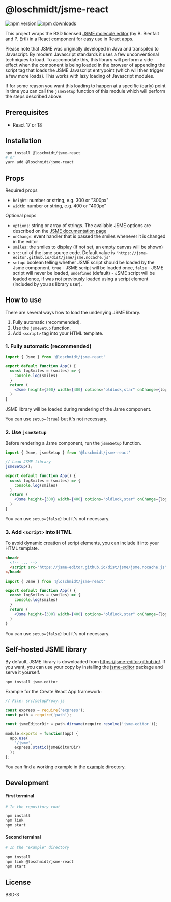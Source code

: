 # @loschmidt/jsme-react

[![npm version](https://img.shields.io/npm/v/@loschmidt/jsme-react.svg)](https://www.npmjs.com/package/@loschmidt/jsme-react)
[![npm downloads](https://img.shields.io/npm/dm/@loschmidt/jsme-react.svg)](https://www.npmjs.com/package/@loschmidt/jsme-react)

This project wraps the BSD licensed [JSME molecule editor](https://peter-ertl.com/jsme/) (by B. Bienfait and P. Ertl) in a React component for easy use in React apps.

Please note that JSME was originally developed in Java and transpiled to Javascript. By modern Javascript standards it uses a few unconventional techniques to load. To accomodate this, this library will perform a side effect when the component is being loaded in the browser of appending the script tag that loads the JSME Javascript entrypoint (which will then trigger a few more loads). This works with lazy loading of Javascript modules.

If for some reason you want this loading to happen at a specific (early) point in time you can call the `jsmeSetup` function of this module which will perform the steps described above.

## Prerequisites

- React 17 or 18

## Installation

```bash
npm install @loschmidt/jsme-react
# or
yarn add @loschmidt/jsme-react
```

## Props

Required props

* `height`: number or string, e.g. 300 or "300px"
* `width`: number or string, e.g. 400 or "400px"

Optional props
* `options`: string or array of strings. The available JSME options are described on the [JSME documentation page](https://peter-ertl.com/jsme/JSME_2017-02-26/doc.html#JSME_API)
* `onChange`: event handler that is passed the smiles whenever it is changed in the editor
* `smiles`: the smiles to display (if not set, an empty canvas will be shown)
* `src`: url of the jsme source code. Default value is `"https://jsme-editor.github.io/dist/jsme/jsme.nocache.js"`
* `setup`: boolean telling whether JSME script should be loaded by the Jsme component, `true` - JSME script will be loaded once, `false` - JSME script will never be loaded, `undefined` (default) - JSME script will be loaded once, if was not previously loaded using a script element (included by you as library user).

## How to use

There are several ways how to load the underlying JSME library.
1. Fully automatic (recommended).
2. Use the `jsmeSetup` function.
3. Add `<script>` tag into your HTML template.

### 1. Fully automatic (recommended)

```jsx
import { Jsme } from '@loschmidt/jsme-react'

export default function App() {
  const logSmiles = (smiles) => {
    console.log(smiles)
  }
  return (
    <Jsme height={300} width={400} options="oldlook,star" onChange={logSmiles}/>
  )
}
```

JSME library will be loaded during rendering of the Jsme component.

You can use `setup={true}` but it's not necessary.

### 2. Use `jsmeSetup`

Before rendering a Jsme component, run the `jsmeSetup` function.

```jsx
import { Jsme, jsmeSetup } from '@loschmidt/jsme-react'

// Load JSME library
jsmeSetup();

export default function App() {
  const logSmiles = (smiles) => {
    console.log(smiles)
  }
  return (
    <Jsme height={300} width={400} options="oldlook,star" onChange={logSmiles}/>
  )
}
```

You can use `setup={false}` but it's not necessary.

### 3. Add `<script>` into HTML

To avoid dynamic creation of script elements, you can include it into your HTML template.

```html
<head>
  <!-- ... -->
  <script src="https://jsme-editor.github.io/dist/jsme/jsme.nocache.js" type="text/javascript"></script>
</head>
```

```jsx
import { Jsme } from '@loschmidt/jsme-react'

export default function App() {
  const logSmiles = (smiles) => {
    console.log(smiles)
  }
  return (
    <Jsme height={300} width={400} options="oldlook,star" onChange={logSmiles}/>
  )
}
```

You can use `setup={false}` but it's not necessary.

## Self-hosted JSME library

By default, JSME library is downloaded from https://jsme-editor.github.io/.
If you want, you can use your copy by installing the [jsme-editor](https://www.npmjs.com/package/jsme-editor) package and serve it yourself.

```bash
npm install jsme-editor
```

Example for the Create React App framework:
```js
// File: src/setupProxy.js

const express = require('express');
const path = require('path');

const jsmeEditorDir = path.dirname(require.resolve('jsme-editor'));

module.exports = function(app) {
  app.use(
    '/jsme',
    express.static(jsmeEditorDir)
  );
};
```

You can find a working example in the [example](./example) directory.

## Development

#### First terminal

```bash
# In the repository root

npm install
npm link
npm start
```

#### Second terminal
```bash
# In the "example" directory

npm install
npm link @loschmidt/jsme-react
npm start
```

## License

BSD-3
